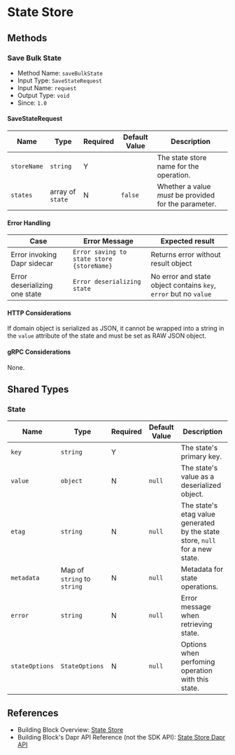 # State Store

## Methods

### Save Bulk State

* Method Name: `saveBulkState`
* Input Type: `SaveStateRequest`
* Input Name: `request`
* Output Type: `void`
* Since: `1.0`

#### SaveStateRequest
| Name | Type | Required | Default Value | Description |
|-----------|------|----------|---------------|-------------|
| `storeName` | `string` | Y | | The state store name for the operation. |
| `states` | array of `state` | N |`false` | Whether a value _must_ be provided for the parameter. |

#### Error Handling
| Case | Error Message | Expected result |
|-----------|------|-------------|
| Error invoking Dapr sidecar | `Error saving to state store {storeName}` | Returns error without result object | 
| Error deserializing one state | `Error deserializing state` | No error and state object contains `key`, `error` but no `value` |

#### HTTP Considerations

If domain object is serialized as JSON, it cannot be wrapped into a string in the `value` attribute of the state and must be set as RAW JSON object.

#### gRPC Considerations

None.

## Shared Types

### State
| Name | Type | Required | Default Value | Description |
|-----------|------|----------|---------------|-------------|
| `key` | `string` | Y | | The state's primary key. |
| `value` | `object` | N |`null` | The state's value as a deserialized object. |
| `etag` | `string` | N | `null` | The state's etag value generated by the state store, `null` for a new state. |
| `metadata` | Map of `string` to `string` | N | `null` | Metadata for state operations. |
| `error` | `string` | N | `null` | Error message when retrieving state. |
| `stateOptions` | `StateOptions` | N | `null` | Options when perfoming operation with this state. |

## References

* Building Block Overview: [State Store](https://docs.dapr.io/developing-applications/building-blocks/state-management/state-management-overview/)
* Building Block's Dapr API Reference (not the SDK API): [State Store Dapr API](
https://docs.dapr.io/reference/api/state_api/)